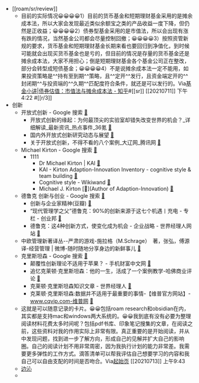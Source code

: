 - [[roam/sr/review]]
    - 目前的实际情况😀😀😀😀1）目前的货币基金和短期理财基金采用的是摊余成本法，所以大家会发现最近类似余额宝之类的产品收益一度下降，但仍然是正收益；😀😀😀😀2）债券型基金采用的是市值法，所以会出现有涨有跌的情况，当然基金公司都会尽量控制回撤；😀😀😀😀3）按照资管新规的要求，货币基金和短期理财基金长期来看也要回归到净值化，到时候可能就会出现买货币基金也是亏的，但目前的情况是存量的货币基金还是摊余成本法，大家不用担心；倒是短期理财基金各个基金公司正在整改，部分会转型成短债基金；😀😀😀😀4）不是说摊余成本法一定不能用，如果投资策略是^^持有至到期^^策略，且^^定开^^发行，且资金端定开的^^封闭期^^与投资端的^^久期^^匹配度符合条件，就还是可以发行的。Via[基金小讲|债券估值：市值法与摊余成本法 - 知乎](https://zhuanlan.zhihu.com/p/75447900)#[[sr]] [[20210711]] 下午4:22 #[[r/3]]
- 创新
    - 开放式创新 - Google 搜索 [🔗](https://www.google.com/search?q=%E5%BC%80%E6%94%BE%E5%BC%8F%E5%88%9B%E6%96%B0&oq=%E5%BC%80%E6%94%BE%E5%BC%8F%E5%88%9B%E6%96%B0&aqs=chrome..69i57.3818j0j1&sourceid=chrome&ie=UTF-8)
        - 开放式创新的缘起：为何最顶尖的实验室却错失改变世界的机会？_详细解读_最新资讯_热点事件_36氪 [🔗](https://36kr.com/p/1723305181185)
        - 国内外开放式创新研究动态与展望 [🔗](https://www.1xuezhe.exuezhe.com/Qk/art/582846?dbcode=1&flag=2)
        - 关于开放式创新，不得不看的八个案例_大辽网_腾讯网 [🔗](https://ln.qq.com/a/20150212/050089.htm)
    - Michael Kirton - Google 搜索 [🔗](https://www.google.com/search?sxsrf=ALeKk01ehwitpFW834u8BULNcUVZrK4oRg%3A1610948893599&ei=HSEFYM-KJLXP0PEPv4y80AE&q=Michael+Kirton&oq=Michael+Kirton&gs_lcp=CgZwc3ktYWIQAzIGCCMQJxATMgUIABDLATIFCAAQywEyBQgAEMsBMgUIABDLATIFCAAQywEyBQgAEMsBMgUIABDLATIECAAQHjIECAAQHjoECCMQJ1CltgZY1bgGYOHABmgAcAB4AIABmwOIAb0JkgEDNC0zmAEAoAEBqgEHZ3dzLXdpesABAQ&sclient=psy-ab&ved=0ahUKEwiPjbek5KTuAhW1JzQIHT8GDxoQ4dUDCA0&uact=5)
        - 1111
            - Dr Michael Kirton | KAI [🔗](https://kaicentre.com/dr-michael-kirton/)
            - KAI - Kirton Adaption-Innovation Inventory - cognitive style & team building [🔗](https://kaicentre.com/)
            - Cognitive style - Wikiwand [🔗](https://www.wikiwand.com/en/Cognitive_style)
            - Michael J. Kirton [🔗](Author of Adaption-Innovation) [🔗](https://www.goodreads.com/author/show/1965154.Michael_J_Kirton)
    - 德鲁克 创新与创业 - Google 搜索 [🔗](https://www.google.com/search?q=%E5%BE%B7%E9%B2%81%E5%85%8B+%E5%88%9B%E6%96%B0%E4%B8%8E%E5%88%9B%E4%B8%9A&oq=%E5%BE%B7%E9%B2%81%E5%85%8B+%E5%88%9B%E6%96%B0%E4%B8%8E%E5%88%9B%E4%B8%9A&aqs=chrome..69i57.7428j0j1&sourceid=chrome&ie=UTF-8)
        - 创新与企业家精神(豆瓣) [🔗](https://book.douban.com/subject/1951372/)
        - “现代管理学之父”德鲁克：90%的创新来源于这七个机遇丨充电 - 专栏 - 创业邦 [🔗](https://www.cyzone.cn/article/602390.html)
        - 德鲁克：这4种创新方式，使变化成为机会 - 企业战略 - 世界经理人网站 [🔗](http://www.ceconline.com/strategy/ma/8800107829/01/)
    - 中欧管理新著译丛--严肃的游戏-施拉格（M.Schrage）　著，张弘，傅源　译-经营管理 | 微博-随时随地分享身边的新鲜事儿 [🔗](https://weibo.com/p/100202read7130563?pids=Pl_Core_Pt6Rank__18&cfs=300&Pl_Core_Pt6Rank__18_filter=3&sudaref=www.google.com)
    - 克里斯坦森 - Google 搜索 [🔗](https://www.google.com/search?q=%E5%85%8B%E9%87%8C%E6%96%AF%E5%9D%A6%E6%A3%AE&oq=%E5%85%8B%E9%87%8C%E6%96%AF%E5%9D%A6%E6%A3%AE&aqs=chrome..69i57.3667j0j1&sourceid=chrome&ie=UTF-8)
        - 颠覆性创新理论不适用于苹果？ - 手机财富中文网 [🔗](http://app.fortunechina.com/mobile/article/229615.htm) 
        - 追忆克莱顿·克里斯坦森：他的一生，活成了一个案例教学-哈佛商业评论 [🔗](https://www.hbrchina.org/2020-01-26/7730.html)
        - 克莱顿·克里斯坦森知识文章 - 世界经理人 [🔗](http://www.ceconline.com/SCHART/%BF%CB%C0%B3%B6%D9%A1%A4%BF%CB%C0%EF%CB%B9%CC%B9%C9%AD.HTM)
        - 克莱顿·克里斯坦森:数据并不适用于最重要的事情-【维普官方网站】-www.cqvip.com-维普网 [🔗](http://www.cqvip.com/qk/81834x/201707/83898772504849554855484954.html)
    - 这就是可以随意记录的卡片。😀😀包括roam research和obsidian在内，其实都是支持mac和windows两大系统的。😀😀我到底有没有必要为整理阅读材料花费太多时间呢？包括pdf书库、印象笔记搜集的文章，在阅读之前，这些资料对我的作用实际上非常有限。真正重要的是开始阅读，并从中发现问题，找到进一步了解方向，形成自己的见解并扩大自己的影响圈。自己的阅读计划不用非常周密，因为我执行计划的能力非常差。我需要更多弹性的工作方式。滴答清单可以帮我评估自己想要学习的内容和我自己可以自由支配的时间是否吻合。Via[起始页](favorites://) [[20210713]] 上午9:43
    - [边沁](obsidian://open?vault=new%20roam&file=%E8%BE%B9%E6%B2%81)
    - 
